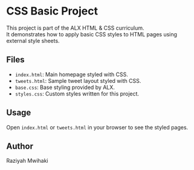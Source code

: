 # CSS Basic Project

This project is part of the ALX HTML & CSS curriculum.  
It demonstrates how to apply basic CSS styles to HTML pages using external style sheets.

## Files

- `index.html`: Main homepage styled with CSS.
- `tweets.html`: Sample tweet layout styled with CSS.
- `base.css`: Base styling provided by ALX.
- `styles.css`: Custom styles written for this project.

## Usage

Open `index.html` or `tweets.html` in your browser to see the styled pages.

## Author

Raziyah Mwihaki
